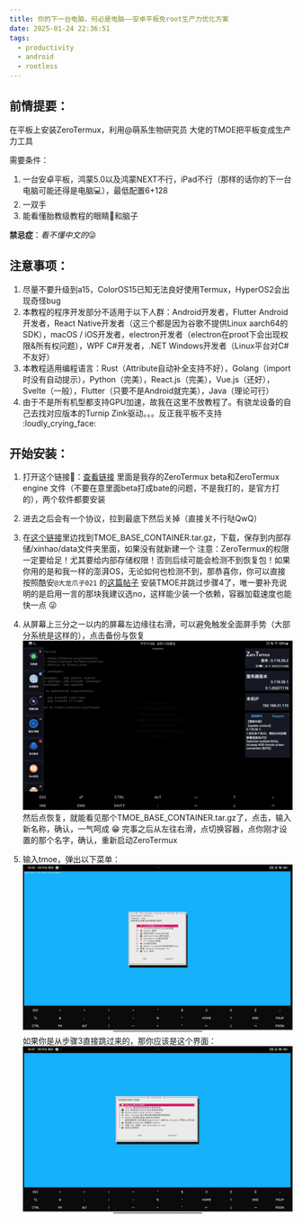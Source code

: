 ```yaml
---
title: 你的下一台电脑，何必是电脑——安卓平板免root生产力优化方案
date: 2025-01-24 22:36:51
tags:
  - productivity
  - android
  - rootless
---
```


## 前情提要：

在平板上安装ZeroTermux，利用@萌系生物研究员 大佬的TMOE把平板变成生产力工具

需要条件：
1. 一台安卓平板，鸿蒙5.0以及鸿蒙NEXT不行，iPad不行（那样的话你的下一台电脑可能还得是电脑💻），最低配置6+128
2. 一双手
3. 能看懂胎教级教程的眼睛👀和脑子

**禁忌症**：*看不懂中文的*😜

## 注意事项：

1. 尽量不要升级到a15，ColorOS15已知无法良好使用Termux，HyperOS2会出现奇怪bug
2. 本教程的程序开发部分不适用于以下人群：Android开发者，Flutter Android开发者，React Native开发者（这三个都是因为谷歌不提供Linux aarch64的SDK），macOS / iOS开发者，electron开发者（electron在proot下会出现权限&所有权问题），WPF C#开发者，.NET Windows开发者（Linux平台对C#不友好）
3. 本教程适用编程语言：Rust（Attribute自动补全支持不好），Golang（import时没有自动提示），Python（完美），React.js（完美），Vue.js（还好），Svelte（一般），Flutter（只要不是Android就完美），Java（理论可行）
4. 由于不是所有机型都支持GPU加速，故我在这里不放教程了。有骁龙设备的自己去找对应版本的Turnip Zink驱动。。。反正我平板不支持 :loudly_crying_face:

## 开始安装：

1. 打开这个链接🔗：[查看链接](https://www.123865.com/s/PBdSVv-WOi8H)
里面是我存的ZeroTermux beta和ZeroTermux engine 文件（不要在意里面beta打成bate的问题，不是我打的，是官方打的），两个软件都要安装
2. 进去之后会有一个协议，拉到最底下然后关掉（直接关不行哒QwQ）
3. 在[这个链接](https://www.123865.com/s/PBdSVv-BTK8H)里边找到TMOE_BASE_CONTAINER.tar.gz，下载，保存到内部存储/xinhao/data文件夹里面，如果没有就新建一个
注意：ZeroTermux的权限一定要给足！尤其要给内部存储权限！否则后续可能会检测不到恢复包！如果你用的是和我一样的澎湃OS，无论如何也检测不到，那恭喜你，你可以直接按照酷安`@大龙爪子021` 的[这篇帖子](https://www.coolapk.com/feed/52976234?shareKey=YWZiYTUxZDNhYzI5Njc5NDg5N2I~&shareUid=34000961&shareFrom=com.coolapk.market_15.0.2) 安装TMOE并跳过步骤4了，唯一要补充说明的是启用一言的那块我建议选no，这样能少装一个依赖，容器加载速度也能快一点 😜
4. 从屏幕上三分之一以内的屏幕左边缘往右滑，可以避免触发全面屏手势（大部分系统是这样的），点击备份与恢复![来自 @大龙爪子021 的图片](/images/rootless_productivity_optmization_for_android_tablets/zerotermux_homepage_sidebar.jpeg) 然后点恢复，就能看见那个TMOE_BASE_CONTAINER.tar.gz了，点击，输入新名称，确认，一气呵成 😁 
  完事之后从左往右滑，点切换容器，点你刚才设置的那个名字，确认，重新启动ZeroTermux

5. 输入tmoe，弹出以下菜单：![TMOE主菜单](/images/rootless_productivity_optmization_for_android_tablets/tmoe_mainpage.jpeg)如果你是从步骤3直接跳过来的，那你应该是这个界面：![刚安装完TMOE](/images/rootless_productivity_optmization_for_android_tablets/after_install_tmoe.jpeg)
